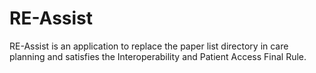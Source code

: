# RE-Assist
RE-Assist is an application to replace the paper list directory in care planning and satisfies the Interoperability and Patient Access Final Rule.
